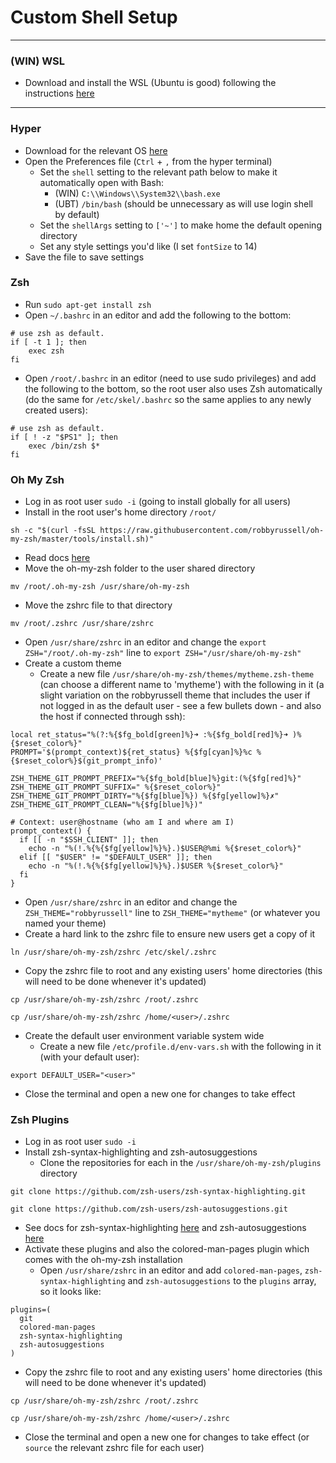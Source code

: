 # Custom Shell Setup

---
### (WIN) WSL
* Download and install the WSL (Ubuntu is good) following the instructions [here](https://msdn.microsoft.com/en-au/commandline/wsl/install_guide)
---

### Hyper
* Download for the relevant OS [here](https://hyper.is)
* Open the Preferences file (`Ctrl` + `,` from the hyper terminal)
  * Set the `shell` setting to the relevant path below to make it automatically open with Bash:
    * (WIN) `C:\\Windows\\System32\\bash.exe`
    * (UBT) `/bin/bash` (should be unnecessary as will use login shell by default)
  * Set the `shellArgs` setting to `['~']` to make home the default opening directory
  * Set any style settings you'd like (I set `fontSize` to 14)
* Save the file to save settings

### Zsh
* Run `sudo apt-get install zsh`
* Open `~/.bashrc` in an editor and add the following to the bottom:
```
# use zsh as default.
if [ -t 1 ]; then
    exec zsh
fi
```
* Open `/root/.bashrc` in an editor (need to use sudo privileges) and add the following to the bottom, so the root user also uses Zsh automatically (do the same for `/etc/skel/.bashrc` so the same applies to any newly created users):
```
# use zsh as default.
if [ ! -z "$PS1" ]; then
    exec /bin/zsh $*
fi
```

### Oh My Zsh
* Log in as root user `sudo -i` (going to install globally for all users)
* Install in the root user's home directory `/root/`
```
sh -c "$(curl -fsSL https://raw.githubusercontent.com/robbyrussell/oh-my-zsh/master/tools/install.sh)"
```
  * Read docs [here](https://github.com/robbyrussell/oh-my-zsh)
* Move the oh-my-zsh folder to the user shared directory
```
mv /root/.oh-my-zsh /usr/share/oh-my-zsh
```
* Move the zshrc file to that directory
```
mv /root/.zshrc /usr/share/zshrc
```
* Open `/usr/share/zshrc` in an editor and change the `export ZSH="/root/.oh-my-zsh"` line to `export ZSH="/usr/share/oh-my-zsh"`
* Create a custom theme
  * Create a new file `/usr/share/oh-my-zsh/themes/mytheme.zsh-theme` (can choose a different name to 'mytheme') with the following in it (a slight variation on the robbyrussell theme that includes the user if not logged in as the default user - see a few bullets down - and also the host if connected through ssh):
```
local ret_status="%(?:%{$fg_bold[green]%}➜ :%{$fg_bold[red]%}➜ )%{$reset_color%}"
PROMPT='$(prompt_context)${ret_status} %{$fg[cyan]%}%c %{$reset_color%}$(git_prompt_info)'

ZSH_THEME_GIT_PROMPT_PREFIX="%{$fg_bold[blue]%}git:(%{$fg[red]%}"
ZSH_THEME_GIT_PROMPT_SUFFIX=" %{$reset_color%}"
ZSH_THEME_GIT_PROMPT_DIRTY="%{$fg[blue]%}) %{$fg[yellow]%}✗"
ZSH_THEME_GIT_PROMPT_CLEAN="%{$fg[blue]%})"

# Context: user@hostname (who am I and where am I)
prompt_context() {
  if [[ -n "$SSH_CLIENT" ]]; then
    echo -n "%(!.%{%{$fg[yellow]%}%}.)$USER@%mi %{$reset_color%}"
  elif [[ "$USER" != "$DEFAULT_USER" ]]; then
    echo -n "%(!.%{%{$fg[yellow]%}%}.)$USER %{$reset_color%}"
  fi
}
```
  * Open `/usr/share/zshrc` in an editor and change the `ZSH_THEME="robbyrussell"` line to `ZSH_THEME="mytheme"` (or whatever you named your theme)
* Create a hard link to the zshrc file to ensure new users get a copy of it
```
ln /usr/share/oh-my-zsh/zshrc /etc/skel/.zshrc
```
* Copy the zshrc file to root and any existing users' home directories (this will need to be done whenever it's updated)
```
cp /usr/share/oh-my-zsh/zshrc /root/.zshrc
```
```
cp /usr/share/oh-my-zsh/zshrc /home/<user>/.zshrc
```
* Create the default user environment variable system wide
  * Create a new file `/etc/profile.d/env-vars.sh` with the following in it (with your default user):
```
export DEFAULT_USER="<user>"
```
* Close the terminal and open a new one for changes to take effect

### Zsh Plugins

* Log in as root user `sudo -i`
* Install zsh-syntax-highlighting and zsh-autosuggestions
  * Clone the repositories for each in the `/usr/share/oh-my-zsh/plugins` directory
```
git clone https://github.com/zsh-users/zsh-syntax-highlighting.git
```
```
git clone https://github.com/zsh-users/zsh-autosuggestions.git
```
  * See docs for zsh-syntax-highlighting [here](https://github.com/zsh-users/zsh-syntax-highlighting) and zsh-autosuggestions [here](https://github.com/zsh-users/zsh-autosuggestions)
* Activate these plugins and also the colored-man-pages plugin which comes with the oh-my-zsh installation
  * Open `/usr/share/zshrc` in an editor and add `colored-man-pages`, `zsh-syntax-highlighting` and `zsh-autosuggestions` to the `plugins` array, so it looks like:
```
plugins=(
  git
  colored-man-pages
  zsh-syntax-highlighting
  zsh-autosuggestions
)
```
* Copy the zshrc file to root and any existing users' home directories (this will need to be done whenever it's updated)
```
cp /usr/share/oh-my-zsh/zshrc /root/.zshrc
```
```
cp /usr/share/oh-my-zsh/zshrc /home/<user>/.zshrc
```
* Close the terminal and open a new one for changes to take effect (or `source` the relevant zshrc file for each user)
